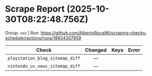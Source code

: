 # Scrape Report (2025-10-30T08:22:48.756Z)

Group: `seo`  |  Run: https://github.com/AlbertoRoca96/scraping-checks-scheduler/actions/runs/18934307959

| Check | Changed | Keys | Error |
|---|:---:|:--|:--|
| `playstation_blog_sitemap_diff` | — |  |  |
| `nintendo_us_news_sitemap_diff` | — |  |  |
